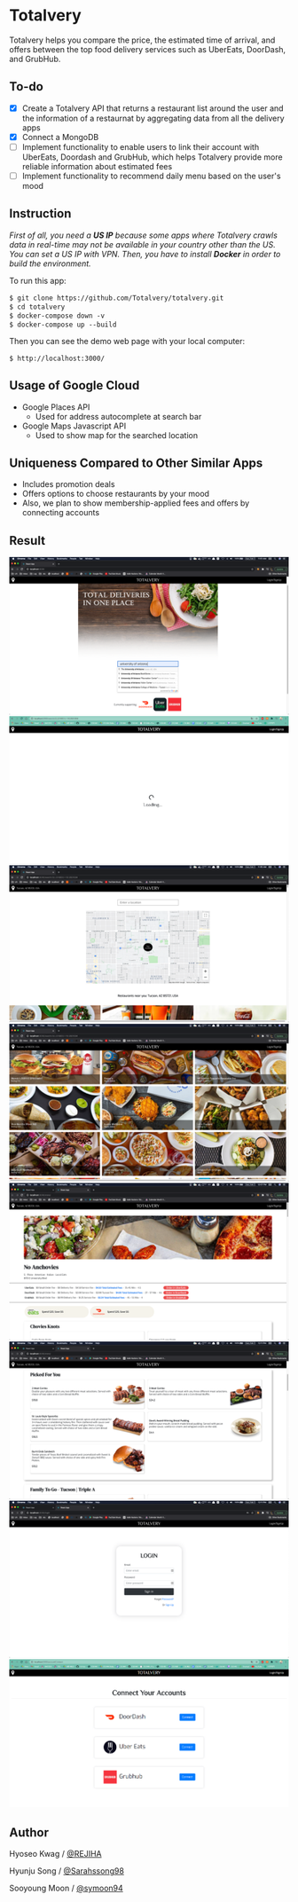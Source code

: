 # Totalvery

  Totalvery helps you compare the price, the estimated time of arrival, and offers between the top food delivery services such as UberEats, DoorDash, and GrubHub.

## To-do

- [x] Create a Totalvery API that returns a restaurant list around the user and the information of a restaurnat by aggregating data from all the delivery apps
- [x] Connect a MongoDB
- [ ] Implement functionality to enable users to link their account with UberEats, Doordash and GrubHub, which helps Totalvery provide more reliable information about estimated fees
- [ ] Implement functionality to recommend daily menu based on the user's mood

## Instruction

_First of all, you need a __US IP__ because some apps where Totalvery crawls data in real-time may not be available in your country other than the US. You can set a US IP with VPN. Then, you have to install __Docker__ in order to build the environment._

To run this app:

   ```
   $ git clone https://github.com/Totalvery/totalvery.git
   $ cd totalvery
   $ docker-compose down -v
   $ docker-compose up --build
   ```

Then you can see the demo web page with your local computer:

    $ http://localhost:3000/

## Usage of Google Cloud

- Google Places API
  - Used for address autocomplete at search bar
- Google Maps Javascript API
  - Used to show map for the searched location

## Uniqueness Compared to Other Similar Apps

- Includes promotion deals
- Offers options to choose restaurants by your mood
- Also, we plan to show membership-applied fees and offers by connecting accounts

## Result

![Result1](assets/result1.png)
![Result2](assets/result2_fixed.png)
![Result3](assets/result3.png)
![Result4](assets/result4.png)
![Result5](assets/result5.png)
![Result6](assets/result6.png)
![Result7](assets/result7.png)
![Result8](assets/result8.png)


## Author

Hyoseo Kwag / [@REJIHA](https://github.com/REJIHA/)

Hyunju Song / [@Sarahssong98](https://github.com/Sarahssong98/)

Sooyoung Moon / [@symoon94](https://symoon94.github.io/)




<!-- Docker 위에서 makemigrations 또는 migrate 하는 법

1. 터미널에서 docker ps 커맨드를 입력합니다.

```

docker ps

```

2. 위에서 얻은 결과로부터 CONTAINER ID 값을 알아낸 후 다음과 같이 실행시켜 줍니다.

```

docker exec -it [CONTAINER ID] python manage.py makemigrations

```

```

docker exec -it [CONTAINER ID] python manage.py migrate

```

``` -->
